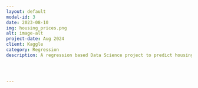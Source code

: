 ```yaml
---
layout: default
modal-id: 3
date: 2023-08-10
img: housing_prices.png
alt: image-alt
project-date: Aug 2024
client: Kaggle
category: Regression
description: A regression based Data Science project to predict housing prices in Ames Iowa.  Click <a href="https://github.com/chiyounglee01/predicting_house_prices" target="blank">here</a> for the project's Github repository. <br></br><h1><b>Overview</b></h1><br></br><p>The goal of this project was to develop a predictive model for estimating house prices based on a range of features provided in the dataset. This project, hosted on Kaggle, involved applying advanced regression techniques to a dataset of house sale prices in Ames, Iowa. The challenge was to build a model that can accurately predict house prices based on both numeric and categorical features. The project used <b>Python</b> code.</p><p>The tools used include <b>Pandas</b> (for data manipulating), <b>Scikit-Learn</b> (ecosystem for various regression models), and <b>Seaborn</b> (for visualization). The models used for the final regression were <b>Elastic Net</b>, <b>Ridge Regression</b>, <b>Gradient Boosting Regression</b>, and <b>Random Forest Regression</b>.</p><br></br><p><b>With this project I wanted to get familiar with regression techniques and answer the following question:</b></p><p>*What <b>log nrmse</b> would I get for the Sale Price predictions by using various regression techniques?</p><br></br><h1>General Summary</h1><br></br><p>There were 79 features in the dataset. There were both numeric and categorical features in the dataset. For the numeric features, I dropped features which had less than an absolute correlation of 0.25 with the <b>Sale Price</b>. I also dropped features where more than 80 percent of the rows were missing data. For categorical features, I used my domain knowledge in real estate to drop features like <b>Masonry Veneer Type</b> as it is a feature does not affect house sales in real life.</p><img src="https://raw.githubusercontent.com/chiyounglee01/images/main/percentage_missing.png"><p>For rows, outliers for features highly correlated with <b>Sales Price</b> like <b>Overall Quality</b> were removed. Depending on the column, I imputed missing row data with the mean, mode, 0, or ‘None’.</p><img src="https://raw.githubusercontent.com/chiyounglee01/images/main/Sales_Price_vs_Overall_Quality.png"><br></br><p>Finally, I fit the train data with the following models <b>Elastic Net</b>, <b>Ridge Regression</b>, <b>Gradient Boost Regression</b>, and <b>Random Forest Regression</b>. I used the <b>VotingRegressor()</b> function in scikit-learn to combine all 4 models. <b>VotingRegressor()</b> improves overall accuracy by averaging the predictions of each model. Extra weight was put on the <b>Gradient Boost</b> model as it had the smallest root mean squared error out of all the models.</p><p><img src="https://raw.githubusercontent.com/chiyounglee01/images/main/voting_regressor.png"><br></br><h1><b>MAIN FINDINGS</b></h1><p>The final <b>log nrmse</b> for this model was <b>0.17</b>. It was satisfactory as it was below 0.2, but it was not great as it was over 0.1. Since the dataset had 79 features, choosing the right features for the model is crucial and using just correlation and real estate knowledge to choose features may have limitations.</p><img src="https://raw.githubusercontent.com/chiyounglee01/images/main/submission.png">




---
```

